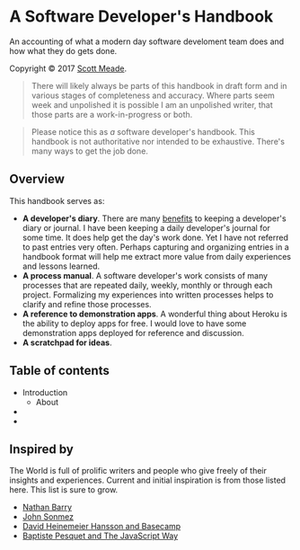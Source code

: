 # A Software Developer's Handbook

An accounting of what a modern day software develoment team does and how what they do gets done.

Copyright © 2017 [Scott Meade](https://twitter.com/smeade).

> There will likely always be parts of this handbook in draft form and in various stages of completeness and accuracy. Where parts seem week and unpolished it is possible I am an unpolished writer, that those parts are a work-in-progress or both.

> Please notice this as _a_ software developer's handbook. This handbook is not authoritative nor intended to be exhaustive. There's many ways to get the job done.

## Overview

This handbook serves as:

* **A developer's diary**. There are many [benefits](http://www.makeuseof.com/tag/become-better-coder-keeping-programming-journal/) to keeping a developer's diary or journal. I have been keeping a daily developer's journal for some time. It does help get the day's work done. Yet I have not referred to past entries very often. Perhaps capturing and organizing entries in a handbook format will help me extract more value from daily experiences and lessons learned.
* **A process manual**. A software developer's work consists of many processes that are repeated daily, weekly, monthly or through each project. Formalizing my experiences into written processes helps to clarify and refine those processes.
* **A reference to demonstration apps**. A wonderful thing about Heroku is the ability to deploy apps for free. I would love to have some demonstration apps deployed for reference and discussion.
* **A scratchpad for ideas**. 

## Table of contents

* Introduction
  * About
* 
* 
  
## Inspired by
The World is full of prolific writers and people who give freely of their insights and experiences. Current and initial inspiration is from those listed here. This list is sure to grow.

* [Nathan Barry](http://nathanbarry.com/)
* [John Sonmez](https://twitter.com/jsonmez)
* [David Heinemeier Hansson and Basecamp](https://github.com/basecamp/handbook)
* [Baptiste Pesquet and The JavaScript Way](https://github.com/bpesquet/thejsway)
